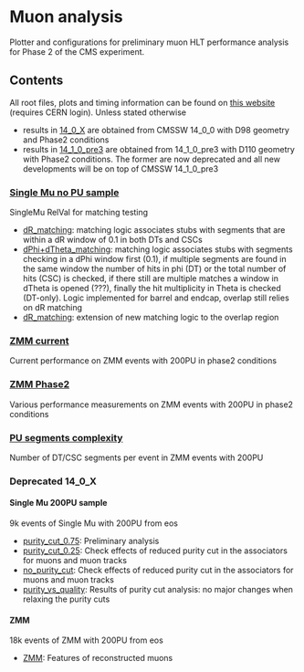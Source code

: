 # Muon analysis
Plotter and configurations for preliminary muon HLT performance analysis for Phase 2 of the CMS experiment.

## Contents
All root files, plots and timing information can be found on [this website](https://lferragi.web.cern.ch/) (requires CERN login). Unless stated otherwise
- results in [14_0_X](/14_0_X/) are obtained from CMSSW 14_0_0 with D98 geometry and Phase2 conditions
- results in [14_1_0_pre3](/14_1_0_pre3/) are obtained from 14_1_0_pre3 with D110 geometry with Phase2 conditions.
The former are now deprecated and all new developments will be on top of CMSSW 14_1_0_pre3

### [Single Mu no PU sample](/14_1_0_pre3/SingleMu_phase2/)
SingleMu RelVal for matching testing 
- [dR_matching](/14_1_0_pre3/SingleMu_phase2/dR_matching/): matching logic associates stubs with segments that are within a dR window of 0.1 in both DTs and CSCs
- [dPhi+dTheta_matching](/14_1_0_pre3/SingleMu_phase2/dPhi+nHits_matching/): matching logic associates stubs with segments checking in a dPhi window first (0.1), if multiple segments are found in the same window the number of hits in phi (DT) or the total number of hits (CSC) is checked, if there still are multiple matches a window in dTheta is opened (???), finally the hit multiplicity in Theta is checked (DT-only). Logic implemented for barrel and endcap, overlap still relies on dR matching
- [dR_matching](/14_1_0_pre3/SingleMu_phase2/full_new_matching/): extension of new matching logic to the overlap region

### [ZMM current](/14_1_0_pre3/ZMM_current/)
Current performance on ZMM events with 200PU in phase2 conditions

### [ZMM Phase2](/14_1_0_pre3/ZMM_phase2/)
Various performance measurements on ZMM events with 200PU in phase2 conditions

### [PU segments complexity](/14_1_0_pre3/PU_segments_complexity/)
Number of DT/CSC segments per event in ZMM events with 200PU

### Deprecated 14_0_X

#### Single Mu 200PU sample
9k events of Single Mu with 200PU from eos

- [purity_cut_0.75](/14_0_X/purity_cut_0.75/): Preliminary analysis 
- [purity_cut_0.25](/14_0_X/purity_cut_0.25/): Check effects of reduced purity cut in the associators for muons and muon tracks
- [no_purity_cut](/14_0_X/no_purity_cut/): Check effects of reduced purity cut in the associators for muons and muon tracks
- [purity_vs_quality](/14_0_X/purity_vs_quality/): Results of purity cut analysis: no major changes when relaxing the purity cuts

#### ZMM
18k events of ZMM with 200PU from eos

- [ZMM](/14_0_X/ZMM_new_associators/): Features of reconstructed muons 
